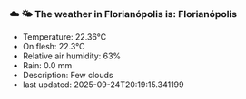 ### ☁️ 🌤️  The weather in Florianópolis is: Florianópolis

- Temperature: 22.36°C
- On flesh: 22.3°C
- Relative air humidity: 63%
- Rain: 0.0 mm
- Description: Few clouds
- last updated: 2025-09-24T20:19:15.341199
